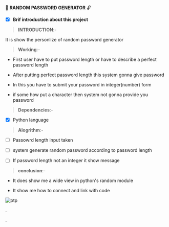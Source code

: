    :closed_lock_with_key:  **RANDOM PASSWORD GENERATOR**  :unlock:
   

- [x] __Brif introduction about this project__ 


> **INTRODUCTION**:-

 It is show the personlize of random password generator
 
 > **Working**:- 

- First user have  to put password length or have to describe a perfect password length

- After putting perfect password length this system gonna give password

- In this you have to submit your password in integer(number) form

- if some how put a character then system not gonna provide you password


> **Dependencies**:- 

- [x] Python language


>**Alogrithm**:-

- [ ] Passowrd length input taken

- [ ] system generate random password according to password length

- [ ] If password length not an integer it show message

> **conclusion**:- 

- It does show me a wide view in python's random module

 - It show me how to connect and link with code
 
 ![otp](https://cdn-images-1.medium.com/fit/t/1600/480/0*NKb54QipseUId6h8)


. 

. 
